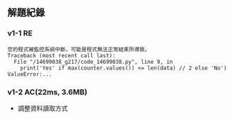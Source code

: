 ## 解題紀錄
### v1-1 RE
```text
您的程式被監控系統中斷，可能是程式無法正常結束所導致。
Traceback (most recent call last):
  File "/14699038_g217/code_14699038.py", line 9, in 
    print('Yes' if max(counter.values()) <= len(data) // 2 else 'No')
ValueError:...
```

### v1-2 AC(22ms, 3.6MB)
- 調整資料讀取方式
